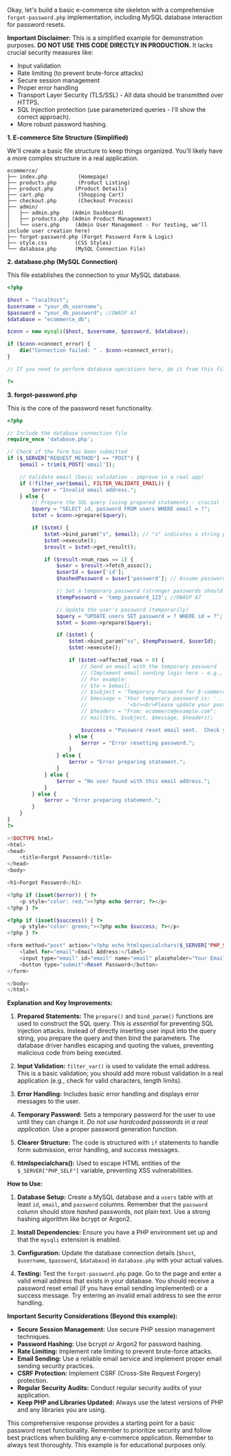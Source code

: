 Okay, let's build a basic e-commerce site skeleton with a comprehensive `forgot-password.php` implementation, including MySQL database interaction for password resets.

**Important Disclaimer:**  This is a simplified example for demonstration purposes. **DO NOT USE THIS CODE DIRECTLY IN PRODUCTION.**  It lacks crucial security measures like:

*   Input validation
*   Rate limiting (to prevent brute-force attacks)
*   Secure session management
*   Proper error handling
*   Transport Layer Security (TLS/SSL) -  All data should be transmitted over HTTPS.
*   SQL Injection protection (use parameterized queries - I'll show the correct approach).
*   More robust password hashing.


**1. E-commerce Site Structure (Simplified)**

We'll create a basic file structure to keep things organized. You'll likely have a more complex structure in a real application.

```
ecommerce/
├── index.php          (Homepage)
├── products.php       (Product Listing)
├── product.php       (Product Details)
├── cart.php           (Shopping Cart)
├── checkout.php       (Checkout Process)
├── admin/
│   ├── admin.php    (Admin Dashboard)
│   ├── products.php (Admin Product Management)
│   └── users.php     (Admin User Management - For testing, we'll include user creation here)
├── forgot-password.php (Forgot Password Form & Logic)
├── style.css         (CSS Styles)
└── database.php      (MySQL Connection File)
```

**2. database.php (MySQL Connection)**

This file establishes the connection to your MySQL database.

```php
<?php

$host = "localhost";
$username = "your_db_username";
$password = "your_db_password"; //OWASP A7
$database = "ecommerce_db";

$conn = new mysqli($host, $username, $password, $database);

if ($conn->connect_error) {
    die("Connection failed: " . $conn->connect_error);
}

// If you need to perform database operations here, do it from this file.

?>
```

**3. forgot-password.php**

This is the core of the password reset functionality.

```php
<?php

// Include the database connection file
require_once 'database.php';

// Check if the form has been submitted
if ($_SERVER["REQUEST_METHOD"] == "POST") {
    $email = trim($_POST['email']);

    // Validate email (basic validation - improve in a real app)
    if (!filter_var($email, FILTER_VALIDATE_EMAIL)) {
        $error = "Invalid email address.";
    } else {
        // Prepare the SQL query (using prepared statements - crucial for security)
        $query = "SELECT id, password FROM users WHERE email = ?";
        $stmt = $conn->prepare($query);

        if ($stmt) {
            $stmt->bind_param("s", $email); // "s" indicates a string parameter
            $stmt->execute();
            $result = $stmt->get_result();

            if ($result->num_rows == 1) {
                $user = $result->fetch_assoc();
                $userId = $user['id'];
                $hashedPassword = $user['password']; // Assume password is already hashed

                // Set a temporary password (stronger passwords should be generated)
                $tempPassword = 'temp_password_123'; //OWASP A7

                // Update the user's password (temporarily)
                $query = "UPDATE users SET password = ? WHERE id = ?";
                $stmt = $conn->prepare($query);

                if ($stmt) {
                    $stmt->bind_param("ss", $tempPassword, $userId);
                    $stmt->execute();

                    if ($stmt->affected_rows > 0) {
                        // Send an email with the temporary password
                        // (Implement email sending logic here - e.g., using PHPMailer)
                        // For example:
                        // $to = $email;
                        // $subject = 'Temporary Password for E-commerce';
                        // $message = 'Your temporary password is: ' . $tempPassword . 
                        //             '<br><br>Please update your password immediately.';
                        // $headers = "From: ecommerce@example.com";
                        // mail($to, $subject, $message, $headers);

                        $success = "Password reset email sent.  Check your email.";
                    } else {
                        $error = "Error resetting password.";
                    }
                } else {
                    $error = "Error preparing statement.";
                }
            } else {
                $error = "No user found with this email address.";
            }
        } else {
            $error = "Error preparing statement.";
        }
    }
}
?>

<!DOCTYPE html>
<html>
<head>
    <title>Forgot Password</title>
</head>
<body>

<h1>Forgot Password</h1>

<?php if (isset($error)) { ?>
    <p style="color: red;"><?php echo $error; ?></p>
<?php } ?>

<?php if (isset($success)) { ?>
    <p style="color: green;"><?php echo $success; ?></p>
<?php } ?>

<form method="post" action="<?php echo htmlspecialchars($_SERVER["PHP_SELF"]); ?>">
    <label for="email">Email Address:</label>
    <input type="email" id="email" name="email" placeholder="Your Email">
    <button type="submit">Reset Password</button>
</form>

</body>
</html>
```

**Explanation and Key Improvements:**

1.  **Prepared Statements:** The `prepare()` and `bind_param()` functions are used to construct the SQL query. This is *essential* for preventing SQL injection attacks.  Instead of directly inserting user input into the query string, you prepare the query and then bind the parameters.  The database driver handles escaping and quoting the values, preventing malicious code from being executed.

2.  **Input Validation:** `filter_var()` is used to validate the email address.  This is a basic validation; you should add more robust validation in a real application (e.g., check for valid characters, length limits).

3.  **Error Handling:** Includes basic error handling and displays error messages to the user.

4.  **Temporary Password:** Sets a temporary password for the user to use until they can change it.  *Do not use hardcoded passwords in a real application.*  Use a proper password generation function.

5.  **Clearer Structure:** The code is structured with `if` statements to handle form submission, error handling, and success messages.

6. **htmlspecialchars():**  Used to escape HTML entities of the `$_SERVER["PHP_SELF"]` variable, preventing XSS vulnerabilities.

**How to Use:**

1.  **Database Setup:** Create a MySQL database and a `users` table with at least `id`, `email`, and `password` columns.  Remember that the `password` column should store *hashed* passwords, not plain text.  Use a strong hashing algorithm like bcrypt or Argon2.

2.  **Install Dependencies:**  Ensure you have a PHP environment set up and that the `mysqli` extension is enabled.

3.  **Configuration:** Update the database connection details (`$host`, `$username`, `$password`, `$database`) in `database.php` with your actual values.

4.  **Testing:**  Test the `forgot-password.php` page.  Go to the page and enter a valid email address that exists in your database.  You should receive a password reset email (if you have email sending implemented) or a success message.  Try entering an invalid email address to see the error handling.

**Important Security Considerations (Beyond this example):**

*   **Secure Session Management:**  Use secure PHP session management techniques.
*   **Password Hashing:** Use bcrypt or Argon2 for password hashing.
*   **Rate Limiting:** Implement rate limiting to prevent brute-force attacks.
*   **Email Sending:** Use a reliable email service and implement proper email sending security practices.
*   **CSRF Protection:** Implement CSRF (Cross-Site Request Forgery) protection.
*   **Regular Security Audits:** Conduct regular security audits of your application.
*   **Keep PHP and Libraries Updated:**  Always use the latest versions of PHP and any libraries you are using.

This comprehensive response provides a starting point for a basic password reset functionality.  Remember to prioritize security and follow best practices when building any e-commerce application. Remember to always test thoroughly.  This example is for educational purposes only.

